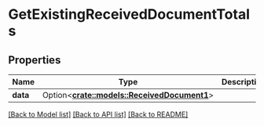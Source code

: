 # GetExistingReceivedDocumentTotals

## Properties

Name | Type | Description | Notes
------------ | ------------- | ------------- | -------------
**data** | Option<[**crate::models::ReceivedDocument1**](ReceivedDocument_1.md)> |  | [optional]

[[Back to Model list]](../README.md#documentation-for-models) [[Back to API list]](../README.md#documentation-for-api-endpoints) [[Back to README]](../README.md)



